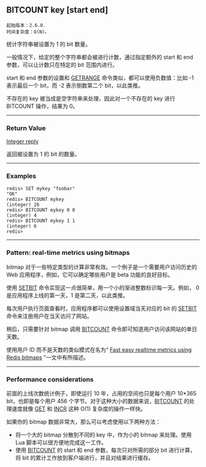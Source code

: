 ## BITCOUNT key [start end]

    起始版本：2.6.0.
    时间复杂度：O(N)。

统计字符串被设置为 1 的 bit 数量。

一般情况下，给定的整个字符串都会被进行计数，通过指定额外的 start 和 end 参数，可以让计数只在特定的 bit 范围内进行。

start 和 end 参数的设置和 [GETRANGE](getrange.md) 命令类似，都可以使用负数值：比如 -1 表示最后一个 bit，而 -2 表示倒数第二个 bit，以此类推。

不存在的 key 被当成是空字符串来处理，因此对一个不存在的 key 进行 BITCOUNT 操作，结果为 0。

---

### Return Value

[Integer reply](../topics/protocol.md#resp-integers)

返回被设置为 1 的 bit 的数量。

---

### Examples

```
redis> SET mykey "foobar"
"OK"
redis> BITCOUNT mykey
(integer) 26
redis> BITCOUNT mykey 0 0
(integer) 4
redis> BITCOUNT mykey 1 1
(integer) 6
redis> 
```

---

### Pattern: real-time metrics using bitmaps

bitmap 对于一些特定类型的计算非常有效。一个例子是一个需要用户访问历史的 Web 应用程序，例如，它可以确定哪些用户是 beta 功能的良好目标。

使用 [SETBIT](setbit.md) 命令实现这一点很简单，用一个小的渐进整数标识每一天。例如， 0 是应用程序上线的第一天，1 是第二天，以此类推。

每次用户执行页面查看时，应用程序都可以使用设置域当天对应的 bit 的 [SETBIT](setbit.md) 命令来注册用户在当天访问了网站。

稍后，只需要针对 bitmap 调用 [BITCOUNT](bitcount.md) 命令即可知道用户访问该网站的单日天数。

使用用户 ID 而不是天数的类似模式在名为“ [Fast easy realtime metrics using Redis bitmaps](http://blog.getspool.com/2011/11/29/fast-easy-realtime-metrics-using-redis-bitmaps) ”一文中有所描述。

---

### Performance considerations

前面的上线次数统计例子，即使运行 10 年，占用的空间也只是每个用户 10*365 bit，也即是每个用户 456 个字节。对于这种大小的数据来说，[BITCOUNT](bitcount.md) 的处理速度就像 [GET](get.md) 和 [INCR](incr.md) 这种 O(1) 复杂度的操作一样快。

如果你的 bitmap 数据非常大，那么可以考虑使用以下两种方法：

- 将一个大的 bitmap 分散到不同的 key 中，作为小的 bitmap 来处理。使用 Lua 脚本可以很方便地完成这一工作。
- 使用 [BITCOUNT](bitcount.md) 的 start 和 end 参数，每次只对所需的部分 bit 进行计算，将 bit 的累计工作放到客户端进行，并且对结果进行缓存。
